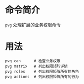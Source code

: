 命令简介
=======

`pvg` 处理扩展的业务权限命令

用法
=======

```
pvg can      # 检查业务权限
pvg matrix   # 列出权限矩阵详情
pvg roles    # 列出权限矩阵所有的角色
pvg actions  # 列出权限矩阵所有的行为
```

    
    
